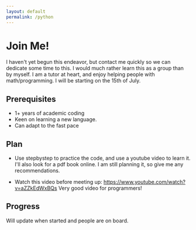 ```yaml
---
layout: default
permalink: /python
---
```


# Join Me!
I haven't yet begun this endeavor, but contact me quickly so we can dedicate
some time to this. I would much rather learn this as a group than by myself. I
am a tutor at heart, and enjoy helping people with math/programming. I will be
starting on the 15th of July.

## Prerequisites
* 1+ years of academic coding
* Keen on learning a new language.
* Can adapt to the fast pace

## Plan
* Use stepbystep to practice the code, and use a youtube video to learn it.
I'll also look for a pdf book online. I am still planning it, so give me any
recommendations.

* Watch this video before meeting up: https://www.youtube.com/watch?v=aZZkEdWxBQs
Very good video for programmers!

## Progress
Will update when started and people are on board.
